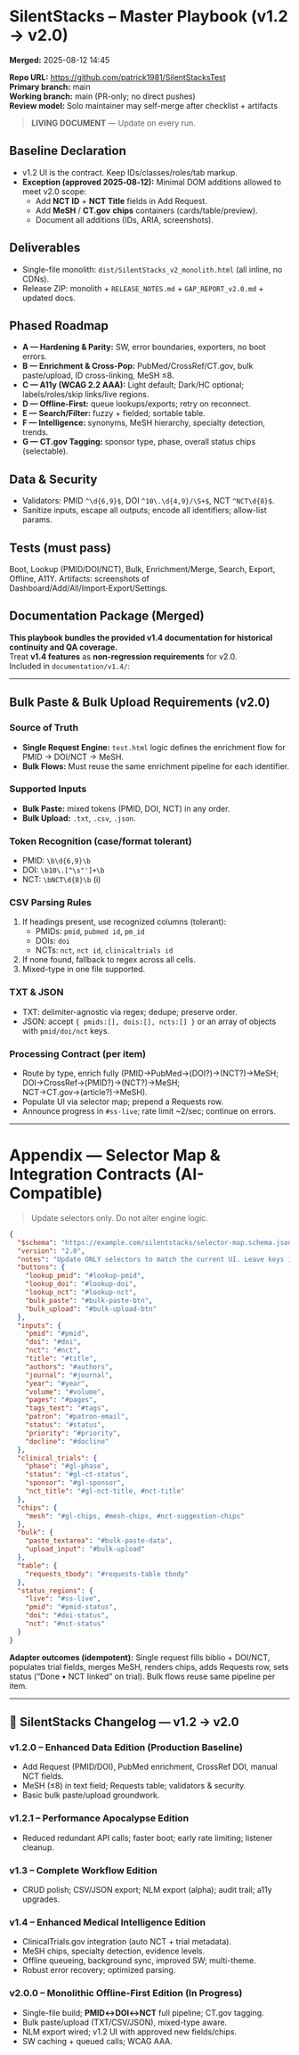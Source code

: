 # SilentStacks – Master Playbook (v1.2 → v2.0)
**Merged:** 2025-08-12 14:45

**Repo URL:** https://github.com/patrick1981/SilentStacksTest  
**Primary branch:** main  
**Working branch:** main (PR-only; no direct pushes)  
**Review model:** Solo maintainer may self-merge after checklist + artifacts

> **LIVING DOCUMENT** — Update on every run.

## Baseline Declaration
- v1.2 UI is the contract. Keep IDs/classes/roles/tab markup.
- **Exception (approved 2025‑08‑12):** Minimal DOM additions allowed to meet v2.0 scope:
  - Add **NCT ID** + **NCT Title** fields in Add Request.
  - Add **MeSH** / **CT.gov** **chips** containers (cards/table/preview).
  - Document all additions (IDs, ARIA, screenshots).

## Deliverables
- Single-file monolith: `dist/SilentStacks_v2_monolith.html` (all inline, no CDNs).
- Release ZIP: monolith + `RELEASE_NOTES.md` + `GAP_REPORT_v2.0.md` + updated docs.

## Phased Roadmap
- **A — Hardening & Parity:** SW, error boundaries, exporters, no boot errors.
- **B — Enrichment & Cross-Pop:** PubMed/CrossRef/CT.gov, bulk paste/upload, ID cross-linking, MeSH ≤8.
- **C — A11y (WCAG 2.2 AAA):** Light default; Dark/HC optional; labels/roles/skip links/live regions.
- **D — Offline-First:** queue lookups/exports; retry on reconnect.
- **E — Search/Filter:** fuzzy + fielded; sortable table.
- **F — Intelligence:** synonyms, MeSH hierarchy, specialty detection, trends.
- **G — CT.gov Tagging:** sponsor type, phase, overall status chips (selectable).

## Data & Security
- Validators: PMID `^\d{6,9}$`, DOI `^10\.\d{4,9}/\S+$`, NCT `^NCT\d{8}$`.
- Sanitize inputs, escape all outputs; encode all identifiers; allow-list params.

## Tests (must pass)
Boot, Lookup (PMID/DOI/NCT), Bulk, Enrichment/Merge, Search, Export, Offline, A11Y.
Artifacts: screenshots of Dashboard/Add/All/Import‑Export/Settings.

## Documentation Package (Merged)
**This playbook bundles the provided v1.4 documentation for historical continuity and QA coverage.**  
Treat **v1.4 features** as **non-regression requirements** for v2.0.  
Included in `documentation/v1.4/`:

---

## Bulk Paste & Bulk Upload Requirements (v2.0)

### Source of Truth
- **Single Request Engine:** `test.html` logic defines the enrichment flow for PMID → DOI/NCT → MeSH.
- **Bulk Flows:** Must reuse the same enrichment pipeline for each identifier.

### Supported Inputs
- **Bulk Paste:** mixed tokens (PMID, DOI, NCT) in any order.
- **Bulk Upload:** `.txt`, `.csv`, `.json`.

### Token Recognition (case/format tolerant)
- PMID: `\b\d{6,9}\b`
- DOI: `\b10\.[^\s"']+\b`
- NCT: `\bNCT\d{8}\b` (i)

### CSV Parsing Rules
1. If headings present, use recognized columns (tolerant):  
   - PMIDs: `pmid`, `pubmed id`, `pm_id`  
   - DOIs: `doi`  
   - NCTs: `nct`, `nct id`, `clinicaltrials id`
2. If none found, fallback to regex across all cells.
3. Mixed-type in one file supported.

### TXT & JSON
- TXT: delimiter-agnostic via regex; dedupe; preserve order.
- JSON: accept `{ pmids:[], dois:[], ncts:[] }` or an array of objects with `pmid/doi/nct` keys.

### Processing Contract (per item)
- Route by type, enrich fully (PMID→PubMed→(DOI?)→(NCT?)→MeSH; DOI→CrossRef→(PMID?)→(NCT?)→MeSH; NCT→CT.gov→(article?)→MeSH).
- Populate UI via selector map; prepend a Requests row.
- Announce progress in `#ss-live`; rate limit ~2/sec; continue on errors.

---

# Appendix — Selector Map & Integration Contracts (AI-Compatible)

> Update selectors only. Do not alter engine logic.

```json
{
  "$schema": "https://example.com/silentstacks/selector-map.schema.json",
  "version": "2.0",
  "notes": "Update ONLY selectors to match the current UI. Leave keys intact.",
  "buttons": {
    "lookup_pmid": "#lookup-pmid",
    "lookup_doi": "#lookup-doi",
    "lookup_nct": "#lookup-nct",
    "bulk_paste": "#bulk-paste-btn",
    "bulk_upload": "#bulk-upload-btn"
  },
  "inputs": {
    "pmid": "#pmid",
    "doi": "#doi",
    "nct": "#nct",
    "title": "#title",
    "authors": "#authors",
    "journal": "#journal",
    "year": "#year",
    "volume": "#volume",
    "pages": "#pages",
    "tags_text": "#tags",
    "patron": "#patron-email",
    "status": "#status",
    "priority": "#priority",
    "docline": "#docline"
  },
  "clinical_trials": {
    "phase": "#gl-phase",
    "status": "#gl-ct-status",
    "sponsor": "#gl-sponsor",
    "nct_title": "#gl-nct-title, #nct-title"
  },
  "chips": {
    "mesh": "#gl-chips, #mesh-chips, #nct-suggestion-chips"
  },
  "bulk": {
    "paste_textarea": "#bulk-paste-data",
    "upload_input": "#bulk-upload"
  },
  "table": {
    "requests_tbody": "#requests-table tbody"
  },
  "status_regions": {
    "live": "#ss-live",
    "pmid": "#pmid-status",
    "doi": "#doi-status",
    "nct": "#nct-status"
  }
}
```

**Adapter outcomes (idempotent):** Single request fills biblio + DOI/NCT, populates trial fields, merges MeSH, renders chips, adds Requests row, sets status (“Done • NCT linked” on trial). Bulk flows reuse same pipeline per item.

---

## 📜 SilentStacks Changelog — v1.2 → v2.0

### v1.2.0 – Enhanced Data Edition (Production Baseline)
- Add Request (PMID/DOI), PubMed enrichment, CrossRef DOI, manual NCT fields.
- MeSH (≤8) in text field; Requests table; validators & security.
- Basic bulk paste/upload groundwork.

### v1.2.1 – Performance Apocalypse Edition
- Reduced redundant API calls; faster boot; early rate limiting; listener cleanup.

### v1.3 – Complete Workflow Edition
- CRUD polish; CSV/JSON export; NLM export (alpha); audit trail; a11y upgrades.

### v1.4 – Enhanced Medical Intelligence Edition
- ClinicalTrials.gov integration (auto NCT + trial metadata).
- MeSH chips, specialty detection, evidence levels.
- Offline queueing, background sync, improved SW; multi-theme.
- Robust error recovery; optimized parsing.

### v2.0.0 – Monolithic Offline-First Edition (In Progress)
- Single-file build; **PMID↔DOI↔NCT** full pipeline; CT.gov tagging.
- Bulk paste/upload (TXT/CSV/JSON), mixed-type aware.
- NLM export wired; v1.2 UI with approved new fields/chips.
- SW caching + queued calls; WCAG AAA.
